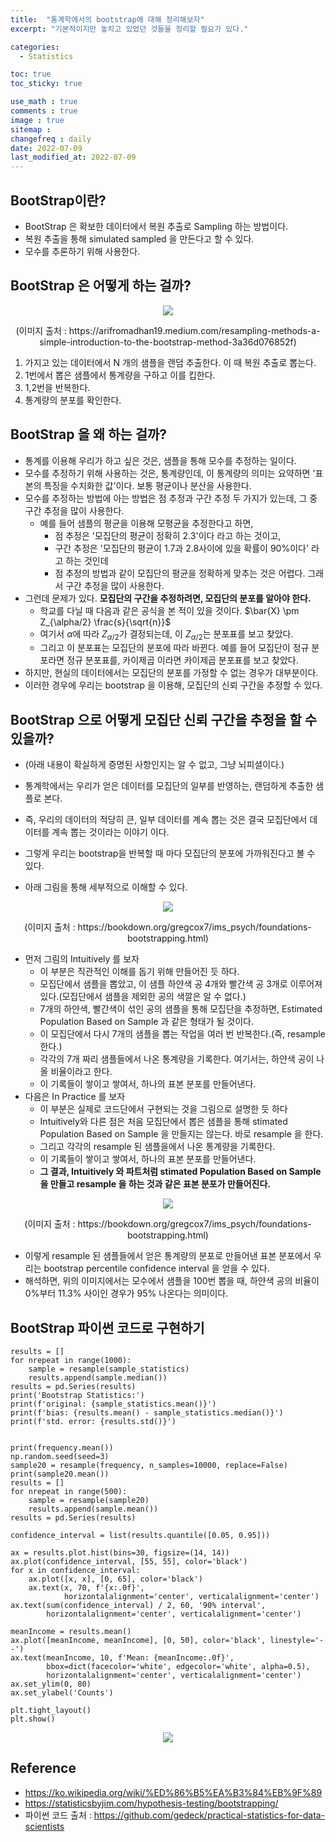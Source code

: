 ```yaml
---
title:  "통계학에서의 bootstrap에 대해 정리해보자"
excerpt: "기본적이지만 놓치고 있었던 것들을 정리할 필요가 있다."

categories:
  - Statistics

toc: true
toc_sticky: true

use_math : true
comments : true
image : true
sitemap :
changefreq : daily
date: 2022-07-09
last_modified_at: 2022-07-09
---
```


## BootStrap이란?
- BootStrap 은 확보한 데이터에서 복원 추출로 Sampling 하는 방법이다. 
- 복원 추출을 통해 simulated sampled 을 만든다고 할 수 있다.
- 모수를 추론하기 위해 사용한다.

## BootStrap 은 어떻게 하는 걸까?

<p align="center"><img src="/assets/img/bootstrap/bootstrap_1.png"></p>
<center>(이미지 출처 : https://arifromadhan19.medium.com/resampling-methods-a-simple-introduction-to-the-bootstrap-method-3a36d076852f)</center>

1. 가지고 있는 데이터에서 N 개의 샘플을 랜덤 추출한다. 이 때 복원 추출로 뽑는다.
2. 1번에서 뽑은 샘플에서 통계량을 구하고 이를 킵한다.
3. 1,2번을 반복한다.
4. 통계량의 분포를 확인한다.

## BootStrap 을 왜 하는 걸까?
- 통계를 이용해 우리가 하고 싶은 것은, 샘플을 통해 모수를 추정하는 일이다. 
- 모수를 추정하기 위해 사용하는 것은, 통계량인데, 이 통계량의 의미는 요약하면 '표본의 특징을 수치화한 값'이다. 보통 평균이나 분산을 사용한다.
- 모수를 추정하는 방법에 아는 방법은 점 추정과 구간 추정 두 가지가 있는데, 그 중 구간 추정을 많이 사용한다. 
    - 예를 들어 샘플의 평균을 이용해 모평균을 추정한다고 하면, 
        - 점 추정은 '모집단의 평균이 정확히 2.3'이다 라고 하는 것이고,
        - 구간 추정은 '모집단의 평균이 1.7과 2.8사이에 있을 확률이 90%이다' 라고 하는 것인데
        - 점 추정의 방법과 같이 모집단의 평균을 정확하게 맞추는 것은 어렵다. 그래서 구간 추정을 많이 사용한다. 
- 그런데 문제가 있다. __모집단의 구간을 추정하려면, 모집단의 분포를 알아야 한다.__
  - 학교를 다닐 때 다음과 같은 공식을 본 적이 있을 것이다. $\bar{X} \pm Z_{\alpha/2} \frac{s}{\sqrt{n}}$
  - 여기서 $\alpha$에 따라 $Z_{\alpha/2}$가 결정되는데, 이 $Z_{\alpha/2}$는 분포표를 보고 찾았다.
  - 그리고 이 분포표는 모집단의 분포에 따라 바뀐다. 예를 들어 모집단이 정규 분포라면 정규 분포표를, 카이제곱 이라면 카이제곱 분포표를 보고 찾았다.
- 하지만, 현실의 데이터에서는 모집단의 분포를 가정할 수 없는 경우가 대부분이다. 
- 이러한 경우에 우리는 bootstrap 을 이용해, 모집단의 신뢰 구간을 추정할 수 있다.

## BootStrap 으로 어떻게 모집단 신뢰 구간을 추정을 할 수 있을까?
- (아래 내용이 확실하게 증명된 사항인지는 알 수 없고, 그냥 뇌피셜이다.)
- 통계학에서는 우리가 얻은 데이터를 모집단의 일부를 반영하는, 랜덤하게 추출한 샘플로 본다. 
- 즉, 우리의 데이터의 적당히 큰, 일부 데이터를 계속 뽑는 것은 결국 모집단에서 데이터를 계속 뽑는 것이라는 이야기 이다.
- 그렇게 우리는 bootstrap을 반복할 때 마다 모집단의 분포에 가까워진다고 볼 수 있다.

- 아래 그림을 통해 세부적으로 이해할 수 있다. 

<p align="center"><img src="/assets/img/bootstrap/bootstrap_2.png"></p>
<center>(이미지 출처 : https://bookdown.org/gregcox7/ims_psych/foundations-bootstrapping.html)</center>

- 먼저 그림의 Intuitively 를 보자 
  - 이 부분은 직관적인 이해를 돕기 위해 만들어진 듯 하다.
  - 모집단에서 샘플을 뽑았고, 이 샘플 하얀색 공 4개와 빨간색 공 3개로 이루어져 있다.(모집단에서 샘플을 제외한 공의 색깔은 알 수 없다.)
  - 7개의 하얀색, 빨간색이 섞인 공의 샘플을 통해 모집단을 추정하면, Estimated Population Based on Sample 과 같은 형태가 될 것이다. 
  - 이 모집단에서 다시 7개의 샘플을 뽑는 작업을 여러 번 반복한다.(즉, resample 한다.)
  - 각각의 7개 짜리 샘플들에서 나온 통계량을 기록한다. 여기서는, 하얀색 공이 나올 비율이라고 한다.
  - 이 기록들이 쌓이고 쌓여서, 하나의 표본 분포를 만들어낸다. 
- 다음은 In Practice 를 보자
  - 이 부분은 실제로 코드단에서 구현되는 것을 그림으로 설명한 듯 하다
  - Intuitively와 다른 점은 처음 모집단에서 뽑은 샘플을 통해 stimated Population Based on Sample 을 만들지는 않는다. 바로 resample 을 한다. 
  - 그리고 각각의 resample 된 샘플을에서 나온 통계량을 기록한다.
  - 이 기록들이 쌓이고 쌓여서, 하나의 표본 분포를 만들어낸다. 
  - __그 결과, Intuitively 와 파트처럼 stimated Population Based on Sample 을 만들고 resample 을 하는 것과 같은 표본 분포가 만들어진다.__


<p align="center"><img src="/assets/img/bootstrap_working_reason_image_2.png"></p>
<center>(이미지 출처 : https://bookdown.org/gregcox7/ims_psych/foundations-bootstrapping.html)</center>

- 이렇게 resample 된 샘플들에서 얻은 통계량의 분포로 만들어낸 표본 분포에서 우리는 bootstrap percentile confidence interval 을 얻을 수 있다. 
- 해석하면, 위의 이미지에서는 모수에서 샘플을 100번 뽑을 때, 하얀색 공의 비율이 0%부터 11.3% 사이인 경우가 95% 나온다는 의미이다.

## BootStrap 파이썬 코드로 구현하기
```
results = []
for nrepeat in range(1000):
    sample = resample(sample_statistics)
    results.append(sample.median())
results = pd.Series(results)
print('Bootstrap Statistics:')
print(f'original: {sample_statistics.mean()}')
print(f'bias: {results.mean() - sample_statistics.median()}')
print(f'std. error: {results.std()}')
```

```

print(frequency.mean())
np.random.seed(seed=3)  
sample20 = resample(frequency, n_samples=10000, replace=False)
print(sample20.mean())
results = []
for nrepeat in range(500):
    sample = resample(sample20)
    results.append(sample.mean())
results = pd.Series(results)

confidence_interval = list(results.quantile([0.05, 0.95]))

ax = results.plot.hist(bins=30, figsize=(14, 14))
ax.plot(confidence_interval, [55, 55], color='black')
for x in confidence_interval:
    ax.plot([x, x], [0, 65], color='black')
    ax.text(x, 70, f'{x:.0f}', 
            horizontalalignment='center', verticalalignment='center')
ax.text(sum(confidence_interval) / 2, 60, '90% interval',
        horizontalalignment='center', verticalalignment='center')

meanIncome = results.mean()
ax.plot([meanIncome, meanIncome], [0, 50], color='black', linestyle='--')
ax.text(meanIncome, 10, f'Mean: {meanIncome:.0f}',
        bbox=dict(facecolor='white', edgecolor='white', alpha=0.5),
        horizontalalignment='center', verticalalignment='center')
ax.set_ylim(0, 80)
ax.set_ylabel('Counts')

plt.tight_layout()
plt.show()

```

<p align="center"><img src="/assets/img/bootstrap_image3.png"></p>


## Reference 

- https://ko.wikipedia.org/wiki/%ED%86%B5%EA%B3%84%EB%9F%89
- https://statisticsbyjim.com/hypothesis-testing/bootstrapping/
- 파이썬 코드 출처 : https://github.com/gedeck/practical-statistics-for-data-scientists




